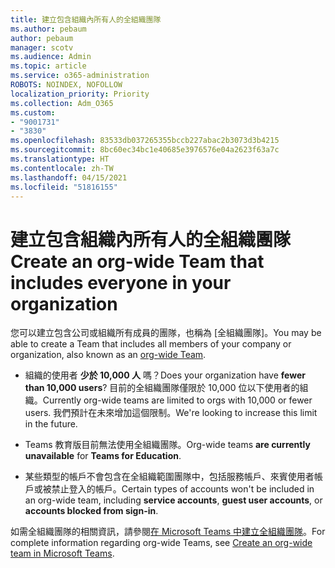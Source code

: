 ```yaml
---
title: 建立包含組織內所有人的全組織團隊
ms.author: pebaum
author: pebaum
manager: scotv
ms.audience: Admin
ms.topic: article
ms.service: o365-administration
ROBOTS: NOINDEX, NOFOLLOW
localization_priority: Priority
ms.collection: Adm_O365
ms.custom:
- "9001731"
- "3830"
ms.openlocfilehash: 83533db037265355bccb227abac2b3073d3b4215
ms.sourcegitcommit: 8bc60ec34bc1e40685e3976576e04a2623f63a7c
ms.translationtype: HT
ms.contentlocale: zh-TW
ms.lasthandoff: 04/15/2021
ms.locfileid: "51816155"
---
```

# <a name="create-an-org-wide-team-that-includes-everyone-in-your-organization"></a><span data-ttu-id="2fbec-102">建立包含組織內所有人的全組織團隊</span><span class="sxs-lookup"><span data-stu-id="2fbec-102">Create an org-wide Team that includes everyone in your organization</span></span>

<span data-ttu-id="2fbec-103">您可以建立包含公司或組織所有成員的團隊，也稱為 [全組織團隊][](https://docs.microsoft.com/microsoftteams/create-an-org-wide-team)。</span><span class="sxs-lookup"><span data-stu-id="2fbec-103">You may be able to create a Team that includes all members of your company or organization, also known as an [org-wide Team](https://docs.microsoft.com/microsoftteams/create-an-org-wide-team).</span></span>

- <span data-ttu-id="2fbec-104">組織的使用者 **少於 10,000 人** 嗎？</span><span class="sxs-lookup"><span data-stu-id="2fbec-104">Does your organization have **fewer than 10,000 users**?</span></span> <span data-ttu-id="2fbec-105">目前的全組織團隊僅限於 10,000 位以下使用者的組織。</span><span class="sxs-lookup"><span data-stu-id="2fbec-105">Currently org-wide teams are limited to orgs with 10,000 or fewer users.</span></span> <span data-ttu-id="2fbec-106">我們預計在未來增加這個限制。</span><span class="sxs-lookup"><span data-stu-id="2fbec-106">We're looking to increase this limit in the future.</span></span>

- <span data-ttu-id="2fbec-107">Teams 教育版目前無法使用全組織團隊。</span><span class="sxs-lookup"><span data-stu-id="2fbec-107">Org-wide teams **are currently unavailable** for **Teams for Education**.</span></span>

- <span data-ttu-id="2fbec-108">某些類型的帳戶不會包含在全組織範圍團隊中，包括服務帳戶、來賓使用者帳戶或被禁止登入的帳戶。</span><span class="sxs-lookup"><span data-stu-id="2fbec-108">Certain types of accounts won't be included in an org-wide team, including **service accounts**, **guest user accounts**, or **accounts blocked from sign-in**.</span></span>

<span data-ttu-id="2fbec-109">如需全組織團隊的相關資訊，請參閱[在 Microsoft Teams 中建立全組織團隊](https://docs.microsoft.com/microsoftteams/create-an-org-wide-team)。</span><span class="sxs-lookup"><span data-stu-id="2fbec-109">For complete information regarding org-wide Teams, see [Create an org-wide team in Microsoft Teams](https://docs.microsoft.com/microsoftteams/create-an-org-wide-team).</span></span> 
